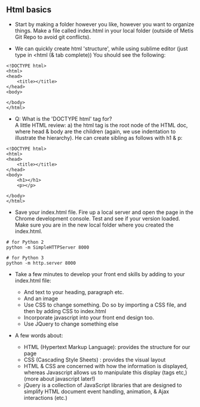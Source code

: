 

##  Html basics

- Start by making a folder however you like, however you want to organize things. Make a file called index.html in your local folder (outside of Metis Git Repo to avoid git conflicts).

- We can quickly create html 'structure', while using sublime editor (just type in <html (& tab complete))
You should see the following:  



```
<!DOCTYPE html>
<html>
<head>
	<title></title>
</head>
<body>

</body>
</html>
```

- Q: What is the 'DOCTYPE html' tag for?  
A little HTML review: a) the html tag is the root node of the HTML doc, where head & body are the children (again, we use indentation to illustrate the hierarchy).   He can create sibling as follows with h1 & p:

```
<!DOCTYPE html>
<html>
<head>
	<title></title>
</head>
<body>
	<h1></h1>
	<p></p>

</body>
</html>
```

- Save your index.html file.  Fire up a local server and open the page in the Chrome development console. Test and see if your version loaded. Make sure you are in the new local folder where you created the index.html.

```
# for Python 2
python -m SimpleHTTPServer 8000

# for Python 3
python -m http.server 8000
```

- Take a few minutes to develop your front end skills by adding to your index.html file:
	* And text to your heading, paragraph etc.
	* And an image
	* Use CSS to change something. Do so by importing a CSS file, and then by adding CSS to index.html 
	* Incorporate javascript into your front end design too.
	* Use JQuery to change something else

- A few words about: 
	* HTML (Hypertext Markup Language): provides the structure for our page
	* CSS (Cascading Style Sheets) : provides the visual layout
	* HTML & CSS are concerned with how the information is displayed, whereas Javascript allows us to manipulate this display (tags etc,) 
	(more about javascript later!)
	* jQuery is a collection of JavaScript libraries
	that are designed to simplify HTML document event 
	handling, animation, & Ajax interactions (etc.)





